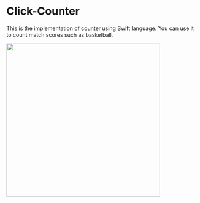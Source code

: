 # Click-Counter
This is the implementation of counter using Swift language. You can use it to count match scores such as basketball.

<img src="https://github.com/raditia/Click-Counter/blob/master/Screenshots/Screen%20Shot%202017-04-16%20at%2011.56.21.png" width=400 />

